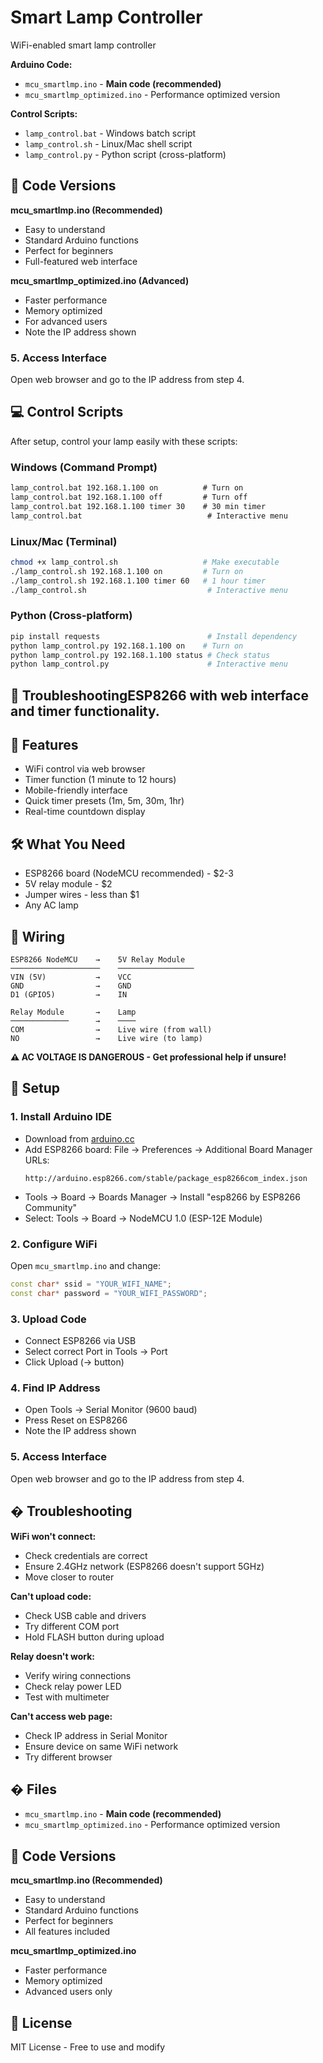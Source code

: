 # Smart Lamp Controller

WiFi-enabled smart lamp controller

**Arduino Code:**
- `mcu_smartlmp.ino` - **Main code (recommended)**
- `mcu_smartlmp_optimized.ino` - Performance optimized version  

**Control Scripts:**
- `lamp_control.bat` - Windows batch script
- `lamp_control.sh` - Linux/Mac shell script  
- `lamp_control.py` - Python script (cross-platform)

## 🔄 Code Versions

**mcu_smartlmp.ino (Recommended)**
- Easy to understand
- Standard Arduino functions  
- Perfect for beginners
- Full-featured web interface

**mcu_smartlmp_optimized.ino (Advanced)**
- Faster performance
- Memory optimized
- For advanced users
- Note the IP address shown

### 5. Access Interface
Open web browser and go to the IP address from step 4.

## 💻 Control Scripts

After setup, control your lamp easily with these scripts:

### Windows (Command Prompt)
```cmd
lamp_control.bat 192.168.1.100 on          # Turn on
lamp_control.bat 192.168.1.100 off         # Turn off
lamp_control.bat 192.168.1.100 timer 30    # 30 min timer
lamp_control.bat                            # Interactive menu
```

### Linux/Mac (Terminal)
```bash
chmod +x lamp_control.sh                   # Make executable
./lamp_control.sh 192.168.1.100 on         # Turn on
./lamp_control.sh 192.168.1.100 timer 60   # 1 hour timer
./lamp_control.sh                           # Interactive menu
```

### Python (Cross-platform)
```bash
pip install requests                        # Install dependency
python lamp_control.py 192.168.1.100 on    # Turn on
python lamp_control.py 192.168.1.100 status # Check status
python lamp_control.py                      # Interactive menu
```

## 🔧 TroubleshootingESP8266 with web interface and timer functionality.

## 🌟 Features

- WiFi control via web browser
- Timer function (1 minute to 12 hours) 
- Mobile-friendly interface
- Quick timer presets (1m, 5m, 30m, 1hr)
- Real-time countdown display

## 🛠️ What You Need

- ESP8266 board (NodeMCU recommended) - $2-3
- 5V relay module - $2 
- Jumper wires - less than $1
- Any AC lamp

## 🔌 Wiring

```
ESP8266 NodeMCU    →    5V Relay Module
────────────────────    ─────────────────
VIN (5V)           →    VCC
GND                →    GND  
D1 (GPIO5)         →    IN

Relay Module       →    Lamp
─────────────      →    ────
COM                →    Live wire (from wall)
NO                 →    Live wire (to lamp)
```

**⚠️ AC VOLTAGE IS DANGEROUS - Get professional help if unsure!**

## 🚀 Setup

### 1. Install Arduino IDE
- Download from [arduino.cc](https://www.arduino.cc/en/software)
- Add ESP8266 board: File → Preferences → Additional Board Manager URLs:
  ```
  http://arduino.esp8266.com/stable/package_esp8266com_index.json
  ```
- Tools → Board → Boards Manager → Install "esp8266 by ESP8266 Community"
- Select: Tools → Board → NodeMCU 1.0 (ESP-12E Module)

### 2. Configure WiFi
Open `mcu_smartlmp.ino` and change:
```cpp
const char* ssid = "YOUR_WIFI_NAME";
const char* password = "YOUR_WIFI_PASSWORD";
```

### 3. Upload Code  
- Connect ESP8266 via USB
- Select correct Port in Tools → Port
- Click Upload (→ button)

### 4. Find IP Address
- Open Tools → Serial Monitor (9600 baud)
- Press Reset on ESP8266
- Note the IP address shown

### 5. Access Interface
Open web browser and go to the IP address from step 4.

## � Troubleshooting

**WiFi won't connect:**
- Check credentials are correct
- Ensure 2.4GHz network (ESP8266 doesn't support 5GHz)
- Move closer to router

**Can't upload code:**
- Check USB cable and drivers
- Try different COM port
- Hold FLASH button during upload

**Relay doesn't work:**
- Verify wiring connections
- Check relay power LED
- Test with multimeter

**Can't access web page:**
- Check IP address in Serial Monitor
- Ensure device on same WiFi network
- Try different browser

## � Files

- `mcu_smartlmp.ino` - **Main code (recommended)**
- `mcu_smartlmp_optimized.ino` - Performance optimized version

## 🔄 Code Versions

**mcu_smartlmp.ino (Recommended)**
- Easy to understand
- Standard Arduino functions  
- Perfect for beginners
- All features included

**mcu_smartlmp_optimized.ino**
- Faster performance
- Memory optimized
- Advanced users only

## 📄 License

MIT License - Free to use and modify



